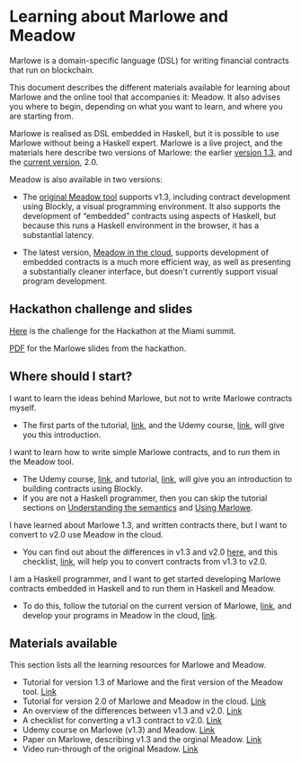 
# Learning about Marlowe and Meadow

Marlowe is a domain-specific language (DSL) for writing financial contracts that run on blockchain. 

This document describes the different materials available for learning about Marlowe and the online tool that accompanies it: Meadow. It also advises you where to begin, depending on what you want to learn, and where you are starting from.

Marlowe is realised as DSL embedded in Haskell, but it is possible to use Marlowe without being a Haskell expert. Marlowe is a live project, and the materials here describe two versions of Marlowe: the earlier [version 1.3]( https://github.com/input-output-hk/marlowe/tree/v1.3), and the [current version](https://github.com/input-output-hk/marlowe/tree/master/semantics-2.0), 2.0.

Meadow is also available in two versions:

* The [original Meadow tool](https://input-output-hk.github.io/marlowe/) supports v1.3, including contract development using Blockly, a visual programming environment. It also supports the development of “embedded” contracts using aspects of Haskell, but because this runs a Haskell environment in the browser, it has a substantial latency.

* The latest version, [Meadow in the cloud](https://prod.meadow.marlowe.iohkdev.io), supports development of embedded contracts is a much more efficient way, as well as presenting a substantially cleaner interface, but doesn't currently support visual program development.

## Hackathon challenge and slides

[Here](./challenge.md) is the challenge for the Hackathon at the Miami summit.

[PDF](./SummitMarlowe.pdf) for the Marlowe slides from the hackathon.

## Where should I start?

I want to learn the ideas behind Marlowe, but not to write Marlowe contracts myself.

* The first parts of the tutorial, [link](./tutorial-v1.3/README.md), and the Udemy course, [link](https://www.udemy.com/marlowe-programming-language/), will give you this introduction.

I want to learn how to write simple Marlowe contracts, and to run them in the Meadow tool.

* The Udemy course, [link](https://www.udemy.com/marlowe-programming-language/),  and tutorial, [link](./tutorial-v1.3/README.md), will give you an introduction to building contracts using Blockly.
* If you are not a Haskell programmer, then you can skip the tutorial sections on [Understanding the semantics](./tutorial-v1.3/marlowe-semantics.md) and [Using Marlowe](./tutorial-v1.3/using-marlowe.md).

I have learned about Marlowe 1.3, and written contracts there, but I want to convert to v2.0 use Meadow in the cloud.

* You can find out about the differences in v1.3 and v2.0 [here](./tutorial-v1.3/differences.md), and this checklist, [link](./tutorial-v1.3/checklist.md), will help you to convert contracts from v1.3 to v2.0.

I am a Haskell programmer, and I want to get started developing Marlowe contracts embedded in Haskell and to run them in Haskell and Meadow.

* To do this, follow the tutorial on the current version of Marlowe, [link](./tutorial-v2.0/README.md), and develop your programs in Meadow in the cloud, [link](https://prod.meadow.marlowe.iohkdev.io).

## Materials available

This section lists all the learning resources for Marlowe and Meadow.

* Tutorial for version 1.3 of Marlowe and the first version of the Meadow tool. [Link](./tutorial-v1.3/README.md)
* Tutorial for version 2.0 of Marlowe and Meadow in the cloud. [Link](./tutorial-v2.0/README.md)
* An overview of the differences between v1.3 and v2.0. [Link](./tutorial-v1.3/differences.md)
* A checklist for converting a v1.3 contract to v2.0. [Link](./tutorial-v1.3/checklist.md)
* Udemy course on Marlowe (v1.3) and Meadow. [Link](https://www.udemy.com/marlowe-programming-language/)
* Paper on Marlowe, describing v1.3 and the orginal Meadow. [Link](https://iohk.io/research/papers/#2WHKDRA8)
* Video run-through of the original Meadow. [Link](https://youtu.be/_loz70XkHM8)

